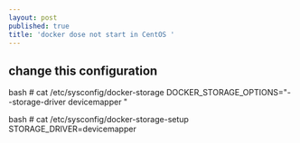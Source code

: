 ```yaml
---
layout: post
published: true
title: 'docker dose not start in CentOS '
---
```

## change this configuration

bash # cat  /etc/sysconfig/docker-storage
DOCKER_STORAGE_OPTIONS="--storage-driver devicemapper "

bash # cat  /etc/sysconfig/docker-storage-setup
STORAGE_DRIVER=devicemapper

